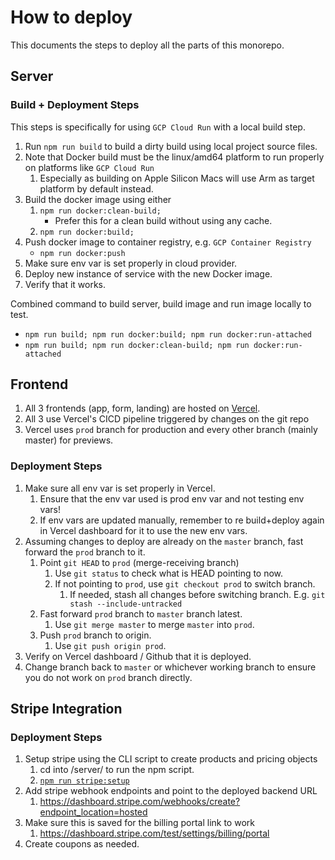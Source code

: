 # How to deploy
This documents the steps to deploy all the parts of this monorepo.


## Server
### Build + Deployment Steps
This steps is specifically for using `GCP Cloud Run` with a local build step.
1. Run `npm run build` to build a dirty build using local project source files.
1. Note that Docker build must be the linux/amd64 platform to run properly on platforms like `GCP Cloud Run`
    1. Especially as building on Apple Silicon Macs will use Arm as target platform by default instead.
1. Build the docker image using either
    1. `npm run docker:clean-build;`
        - Prefer this for a clean build without using any cache.
    1. `npm run docker:build;`
1. Push docker image to container registry, e.g. `GCP Container Registry`
    - `npm run docker:push`
1. Make sure env var is set properly in cloud provider.
1. Deploy new instance of service with the new Docker image.
1. Verify that it works.

Combined command to build server, build image and run image locally to test.
- `npm run build; npm run docker:build; npm run docker:run-attached`
- `npm run build; npm run docker:clean-build; npm run docker:run-attached`


## Frontend
1. All 3 frontends (app, form, landing) are hosted on [Vercel](https://vercel.com/).
1. All 3 use Vercel's CICD pipeline triggered by changes on the git repo
1. Vercel uses `prod` branch for production and every other branch (mainly master) for previews.

### Deployment Steps
1. Make sure all env var is set properly in Vercel.
    1. Ensure that the env var used is prod env var and not testing env vars!
    1. If env vars are updated manually, remember to re build+deploy again in Vercel dashboard for it to use the new env vars.
1. Assuming changes to deploy are already on the `master` branch, fast forward the `prod` branch to it.
    1. Point `git HEAD` to `prod` (merge-receiving branch)
        1. Use `git status` to check what is HEAD pointing to now.
        1. If not pointing to `prod`, use `git checkout prod` to switch branch.
            1. If needed, stash all changes before switching branch. E.g. `git stash --include-untracked`
    1. Fast forward `prod` branch to `master` branch latest.
        1. Use `git merge master` to merge `master` into `prod`.
    1. Push `prod` branch to origin.
        1. Use `git push origin prod`.
1. Verify on Vercel dashboard / Github that it is deployed.
1. Change branch back to `master` or whichever working branch to ensure you do not work on `prod` branch directly.



## Stripe Integration
### Deployment Steps
1. Setup stripe using the CLI script to create products and pricing objects
    1. cd into /server/ to run the npm script.
    1. [`npm run stripe:setup`](../server/scripts/stripe/README.md)
1. Add stripe webhook endpoints and point to the deployed backend URL
    1. <https://dashboard.stripe.com/webhooks/create?endpoint_location=hosted>
1. Make sure this is saved for the billing portal link to work
    1. https://dashboard.stripe.com/test/settings/billing/portal
1. Create coupons as needed.